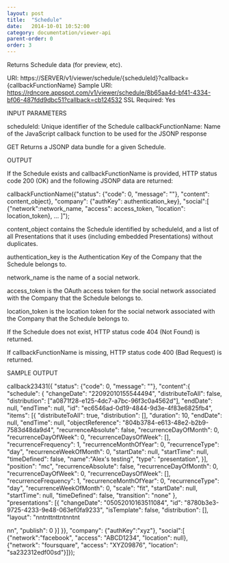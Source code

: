 ```yaml
---
layout: post
title:  "Schedule"
date:   2014-10-01 10:52:00
category: documentation/viewer-api
parent-order: 0
order: 3
---
```


Returns Schedule data (for preview, etc).

URI: https://SERVER/v1/viewer/schedule/{scheduleId}?callback={callbackFunctionName}
Sample URI: https://rdncore.appspot.com/v1/viewer/schedule/8b65aa4d-bf41-4334-bf06-487fdd9dbc51?callback=cb124532
SSL Required: Yes

INPUT PARAMETERS

scheduleId: Unique identifier of the Schedule
callbackFunctionName: Name of the JavaScript callback function to be used for the JSONP response

 

GET
Returns a JSONP data bundle for a given Schedule.

OUTPUT

If the Schedule exists and callbackFunctionName is provided, HTTP status code 200 (OK) and the following JSONP data are returned:

callbackFunctionName({"status": {"code": 0, "message": ""}, "content": content_object}, "company": {"authKey": authentication_key}, "social":[ {"network":network_name, "access": access_token, "location": location_token}, ... ]");

content_object contains the Schedule identified by scheduleId, and a list of all Presentations that it uses (including embedded Presentations) without duplicates.

authentication_key is the Authentication Key of the Company that the Schedule belongs to.

network_name is the name of a social network.

access_token is the OAuth access token for the social network associated with the Company that the Schedule belongs to.

location_token is the location token for the social network associated with the Company that the Schedule belongs to.

If the Schedule does not exist, HTTP status code 404 (Not Found) is returned.

If callbackFunctionName is missing, HTTP status code 400 (Bad Request) is returned.

SAMPLE OUTPUT

callback23431({ "status": {"code": 0, "message": ""}, "content":{
"schedule": {
"changeDate": "22092010155544494",
"distributeToAll": false,
"distribution": ["a0871f28-e125-4dc7-a7bc-96f3c0a4562d"],
"endDate": null,
"endTime": null,
"id": "ec6546ad-0d19-4844-9d3e-4f83e6825fb4",
"items": [{
"distributeToAll": true,
"distribution": [],
"duration": 10,
"endDate": null,
"endTime": null,
"objectReference": "804b3784-e613-48e2-b2b9-7583d48da9d4",
"recurrenceAbsolute": false,
"recurrenceDayOfMonth": 0,
"recurrenceDayOfWeek": 0,
"recurrenceDaysOfWeek": [],
"recurrenceFrequency": 1,
"recurrenceMonthOfYear": 0,
"recurrenceType": "day",
"recurrenceWeekOfMonth": 0,
"startDate": null,
"startTime": null,
"timeDefined": false,
"name":"Alex's testing",
"type": "presentation",
}],
"position": "mc",
"recurrenceAbsolute": false,
"recurrenceDayOfMonth": 0,
"recurrenceDayOfWeek": 0,
"recurrenceDaysOfWeek": [],
"recurrenceFrequency": 1,
"recurrenceMonthOfYear": 0,
"recurrenceType": "day",
"recurrenceWeekOfMonth": 0,
"scale": "fit",
"startDate": null,
"startTime": null,
"timeDefined": false,
"transition": "none"
},
"presentations": [{
"changeDate": "05052010163511084",
"id": "8780b3e3-9725-4233-9e48-063ef0fa9233",
"isTemplate": false,
"distribution": [],
"layout": "<!DOCTYPE HTML PUBLIC "-//W3C//DTD HTML 4.01 Transitional//EN">n<html>nt<head>ntt<meta http-equiv="content-type" content="text/html;
charset=UTF-8">ntt<title></title>nt</head>nnt<body style="height:1080px;width:1920px; margin: 0; overflow: hidden;" >nt
<div id="ph0" style="width:1360px;height:768px;left:0px;top:0px;z-index:0;position:absolute;overflow:hidden;"></div>
<div id="ph1" style="width:1920px;height:1080px;left:0px;top:0px;z-index:1;position:absolute;
overflow:hidden;"></div><div id="ph2" style="width:1920px;height:1080px;left:0px;top:0px;z-index:1;position:absolute;overflow:hidden;"></div>
<div id="ph3" style="width:1920px;height:1080px;left:0px;top:0px;z-index:1;position:absolute;overflow:hidden;"></div></body>n</html>n",
"publish": 0
}]
}}, "company": {"authKey":"xyz"}, "social":[ {"network":"facebook", "access": "ABCD1234", "location": null}, {"network": "foursquare", "access": "XYZ09876", "location": "sa232312edf00sd"}]});